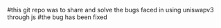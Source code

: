 #this git repo was to share and solve the bugs faced in using uniswapv3 through js
#the bug has been fixed
